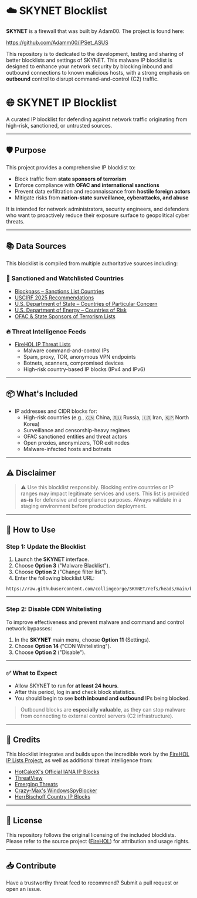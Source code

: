 # ☁️ SKYNET Blocklist

**SKYNET** is a firewall that was built by Adam00. The project is found here:

https://github.com/Adamm00/IPSet_ASUS

This repository is to dedicated to the development, testing and sharing of better blocklists and settings of SKYNET. This malware IP blocklist is designed to enhance your network security by blocking inbound and outbound connections to known malicious hosts, with a strong emphasis on **outbound** control to disrupt command-and-control (C2) traffic.

# 🌐 SKYNET IP Blocklist

A curated IP blocklist for defending against network traffic originating from high-risk, sanctioned, or untrusted sources.

---

## 🛡️ Purpose

This project provides a comprehensive IP blocklist to:

- Block traffic from **state sponsors of terrorism**
- Enforce compliance with **OFAC and international sanctions**
- Prevent data exfiltration and reconnaissance from **hostile foreign actors**
- Mitigate risks from **nation-state surveillance, cyberattacks, and abuse**

It is intended for network administrators, security engineers, and defenders who want to proactively reduce their exposure surface to geopolitical cyber threats.

---

## 📚 Data Sources

This blocklist is compiled from multiple authoritative sources including:

### 🏴 Sanctioned and Watchlisted Countries

- [Blockpass – Sanctions List Countries](https://help.blockpass.org/hc/en-us/articles/11881237145241-Which-countries-should-I-block-Sanctions-list-countries)
- [USCIRF 2025 Recommendations](https://www.uscirf.gov/countries/2025-recommendations)
- [U.S. Department of State – Countries of Particular Concern](https://www.state.gov/countries-of-particular-concern-special-watch-list-countries-entities-of-particular-concern/)
- [U.S. Department of Energy – Countries of Risk](https://www.energy.gov/science/countries-risk)
- [OFAC & State Sponsors of Terrorism Lists](https://github.com/HotCakeX/Official-IANA-IP-blocks/tree/main/Curated-Lists)

### 🔥 Threat Intelligence Feeds

- [FireHOL IP Threat Lists](https://iplists.firehol.org/)
  - Malware command-and-control IPs
  - Spam, proxy, TOR, anonymous VPN endpoints
  - Botnets, scanners, compromised devices
  - High-risk country-based IP blocks (IPv4 and IPv6)

---

## 📦 What's Included

- IP addresses and CIDR blocks for:
  - High-risk countries (e.g., 🇨🇳 China, 🇷🇺 Russia, 🇮🇷 Iran, 🇰🇵 North Korea)
  - Surveillance and censorship-heavy regimes
  - OFAC sanctioned entities and threat actors
  - Open proxies, anonymizers, TOR exit nodes
  - Malware-infected hosts and botnets

---

## ⚠️ Disclaimer

> ⚠️ Use this blocklist responsibly. Blocking entire countries or IP ranges may impact legitimate services and users. This list is provided **as-is** for defensive and compliance purposes. Always validate in a staging environment before production deployment.

---

## 🔄 How to Use

### Step 1: Update the Blocklist

1. Launch the **SKYNET** interface.
2. Choose **Option 3** ("Malware Blacklist").
3. Choose **Option 2** ("Change filter list").
4. Enter the following blocklist URL:
```
https://raw.githubusercontent.com/collingeorge/SKYNET/refs/heads/main/blocklist
```


---

### Step 2: Disable CDN Whitelisting

To improve effectiveness and prevent malware and command and control network bypasses:

1. In the **SKYNET** main menu, choose **Option 11** (Settings).
2. Choose **Option 14** ("CDN Whitelisting").
3. Choose **Option 2** ("Disable").

---

### ✅ What to Expect

- Allow SKYNET to run for **at least 24 hours**.
- After this period, log in and check block statistics.
- You should begin to see **both inbound and outbound** IPs being blocked.

> Outbound blocks are **especially valuable**, as they can stop malware from connecting to external control servers (C2 infrastructure).

---

## 🙌 Credits

This blocklist integrates and builds upon the incredible work by the [FireHOL IP Lists Project](https://github.com/firehol/blocklist-ipsets/), as well as additional threat intelligence from:

- [HotCakeX's Official IANA IP Blocks](https://github.com/HotCakeX/Official-IANA-IP-blocks/)
- [ThreatView](https://threatview.io)
- [Emerging Threats](https://rules.emergingthreats.net/)
- [Crazy-Max's WindowsSpyBlocker](https://github.com/crazy-max/WindowsSpyBlocker)
- [HerrBischoff Country IP Blocks](https://github.com/herrbischoff/country-ip-blocks)

---

## 📄 License

This repository follows the original licensing of the included blocklists. Please refer to the source project ([FireHOL](https://github.com/firehol/blocklist-ipsets/)) for attribution and usage rights.

---

## 📥 Contribute

Have a trustworthy threat feed to recommend? Submit a pull request or open an issue.
